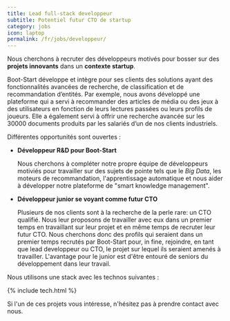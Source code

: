 ```yaml
---
title: Lead full-stack developpeur
subtitle: Potentiel futur CTO de startup
category: jobs
icon: laptop
permalink: /fr/jobs/developpeur/
---
```

Nous cherchons à recruter des développeurs motivés pour bosser sur des **projets innovants** dans un **contexte startup**. 

Boot-Start développe et intègre pour ses clients des solutions ayant des fonctionnalités avancées de recherche, de classification et de recommandation d’entités. Par exemple, nous avons développé une plateforme qui a servi à recommander des articles de média ou des jeux à des utilisateurs en fonction de leurs lectures passées ou leurs profils de joueurs. Elle a également servi à offrir une recherche avancée sur les 30000 documents produits par les salariés d’un de nos clients industriels.

Différentes opportunités sont ouvertes :

- **Développeur R&D pour Boot-Start**

  Nous cherchons à compléter notre propre équipe de développeurs motiviés pour travailler sur des sujets de pointe tels que le *Big Data*, les moteurs de recommandation, l'apprentissage automatique et nous aider à développer notre plateforme de "smart knowledge management".

- **Développeur junior se voyant comme futur CTO**

  Plusieurs de nos clients sont à la recherche de la perle rare: un CTO qualifié. Nous leur proposons de travailler avec eux dans un premier temps en travaillant sur leur projet et en même temps de recruter leur futur CTO. Nous cherchons donc des profils qui seraient dans un premier temps recrutés par Boot-Start pour, in fine, rejoindre, en tant que lead developpeur ou CTO, le projet sur lequel ils seraient amenés à travailler. L'avantage pour le junior est d'être entouré de seniors du développement dans leur travail.

Nous utilisons une stack avec les technos suivantes :

{% include tech.html %}

Si l'un de ces projets vous intéresse, n'hésitez pas à prendre contact avec nous.
